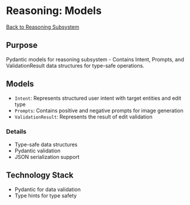 # Reasoning: Models

[Back to Reasoning Subsystem](./reasoning_subsystem.md)

## Purpose
Pydantic models for reasoning subsystem - Contains Intent, Prompts, and ValidationResult data structures for type-safe operations.

## Models
- `Intent`: Represents structured user intent with target entities and edit type
- `Prompts`: Contains positive and negative prompts for image generation
- `ValidationResult`: Represents the result of edit validation

### Details
- Type-safe data structures
- Pydantic validation
- JSON serialization support

## Technology Stack

- Pydantic for data validation
- Type hints for type safety